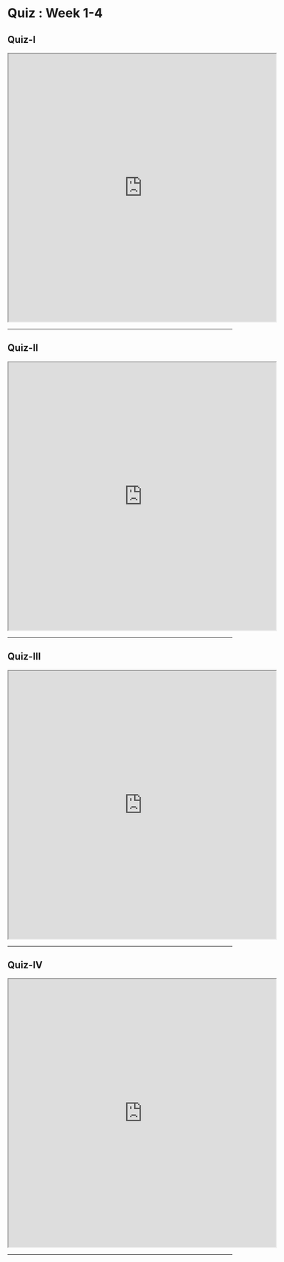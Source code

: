 # Quiz : Week 1-4

## Quiz-I

<iframe src="https://digital-gardenx.netlify.app/LHTL/Activities/Session-1/Asynchronous/Quiz1" width="600" height="600"></iframe>

---

## Quiz-II

<iframe src="https://digital-gardenx.netlify.app/LHTL/Activities/Session-2/Asynchronous/Quiz2" width="600" height="600"></iframe>

---

## Quiz-III

<iframe src="https://digital-gardenx.netlify.app/LHTL/Activities/Session-3/Asynchronous/Quiz-3" width="600" height="600"></iframe>

---

## Quiz-IV

<iframe src="https://digital-gardenx.netlify.app/LHTL/Activities/Session-4/Asynchronous/Quiz-4" width="600" height="600"></iframe>

---
